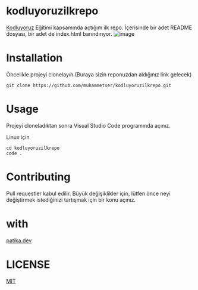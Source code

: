 # kodluyoruzilkrepo
[Kodluyoruz](https://kodluyoruz.org/tr/kodluyoruz/) Eğitimi kapsamında açtığım ilk repo. İçerisinde bir adet README dosyası, bir adet de index.html barındırıyor.
![image](https://user-images.githubusercontent.com/114760160/193678260-a8cc2645-79e6-40dd-b200-d1a67de591bd.png)

# Installation
Öncelikle projeyi clonelayın.(Buraya sizin reponuzdan aldığınız link gelecek)
```
git clone https://github.com/muhammetser/kodluyoruzilkrepo.git
```

# Usage


Projeyi cloneladıktan sonra Visual Studio Code programında açınız.

Linux için

```
cd kodluyoruzilkrepo
code .
```

# Contributing
Pull requestler kabul edilir. Büyük değişiklikler için, lütfen önce neyi değiştirmek istediğinizi tartışmak için bir konu açınız.

# with
[patika.dev](https://www.patika.dev/tr)
# LICENSE
[MIT](https://choosealicense.com/licenses/mit/)